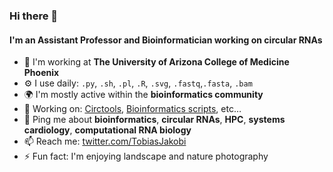 ### Hi there 👋

#### I'm an Assistant Professor and Bioinformatician working on circular RNAs 

- 🏢 I'm working at **The University of Arizona College of Medicine Phoenix**
- ⚙️ I use daily: `.py`, `.sh`, `.pl`, `.R`, `.svg`, `.fastq`,`.fasta`, `.bam`
- 🌍 I'm mostly active within the **bioinformatics community**
- 💅 Working on: [Circtools](https://github.com/jakobilab/circtools), [Bioinformatics scripts](https://github.com/jakobilab/bioinfo-scripts), etc…
- 💬 Ping me about **bioinformatics**, **circular RNAs**, **HPC**, **systems cardiology**, **computational RNA biology**
- 📫 Reach me: [twitter.com/TobiasJakobi](https://twitter.com/TobiasJakobi)
- ⚡️ Fun fact: I'm enjoying landscape and nature photography
